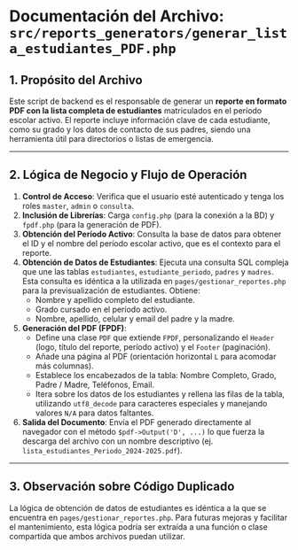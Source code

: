 # Documentación del Archivo: `src/reports_generators/generar_lista_estudiantes_PDF.php`

## 1. Propósito del Archivo

Este script de backend es el responsable de generar un **reporte en formato PDF con la lista completa de estudiantes** matriculados en el período escolar activo. El reporte incluye información clave de cada estudiante, como su grado y los datos de contacto de sus padres, siendo una herramienta útil para directorios o listas de emergencia.

---

## 2. Lógica de Negocio y Flujo de Operación

1.  **Control de Acceso**: Verifica que el usuario esté autenticado y tenga los roles `master`, `admin` o `consulta`.
2.  **Inclusión de Librerías**: Carga `config.php` (para la conexión a la BD) y `fpdf.php` (para la generación de PDF).
3.  **Obtención del Período Activo**: Consulta la base de datos para obtener el ID y el nombre del período escolar activo, que es el contexto para el reporte.
4.  **Obtención de Datos de Estudiantes**: Ejecuta una consulta SQL compleja que une las tablas `estudiantes`, `estudiante_periodo`, `padres` y `madres`. Esta consulta es idéntica a la utilizada en `pages/gestionar_reportes.php` para la previsualización de estudiantes. Obtiene:
    *   Nombre y apellido completo del estudiante.
    *   Grado cursado en el período activo.
    *   Nombre, apellido, celular y email del padre y la madre.
5.  **Generación del PDF (FPDF)**: 
    *   Define una clase `PDF` que extiende `FPDF`, personalizando el `Header` (logo, título del reporte, período activo) y el `Footer` (paginación).
    *   Añade una página al PDF (orientación horizontal `L` para acomodar más columnas).
    *   Establece los encabezados de la tabla: Nombre Completo, Grado, Padre / Madre, Teléfonos, Email.
    *   Itera sobre los datos de los estudiantes y rellena las filas de la tabla, utilizando `utf8_decode` para caracteres especiales y manejando valores `N/A` para datos faltantes.
6.  **Salida del Documento**: Envía el PDF generado directamente al navegador con el método `$pdf->Output('D', ...)` lo que fuerza la descarga del archivo con un nombre descriptivo (ej. `lista_estudiantes_Periodo_2024-2025.pdf`).

---

## 3. Observación sobre Código Duplicado

La lógica de obtención de datos de estudiantes es idéntica a la que se encuentra en `pages/gestionar_reportes.php`. Para futuras mejoras y facilitar el mantenimiento, esta lógica podría ser extraída a una función o clase compartida que ambos archivos puedan utilizar.
